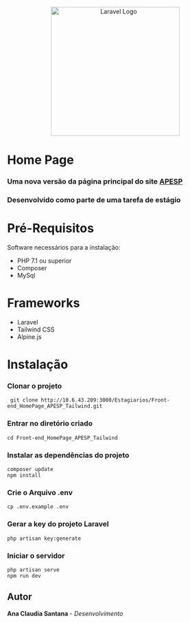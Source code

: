 <p align="center"><a href="https://www.arquivoestado.sp.gov.br/web/" target="_blank"><img src="https://www.arquivoestado.sp.gov.br/uploads/logos/logo_apesp_horizontal_250x60.png" width="300" alt="Laravel Logo"></a></p>



# Home Page

### Uma nova versão da página principal do site <a href="https://www.arquivoestado.sp.gov.br/web/">APESP</a>
### Desenvolvido como parte de uma tarefa de estágio

#  Pré-Requisitos 

 Software necessários para a instalação:
 
<ul>
 <li>PHP 7.1 ou superior</li>
 <li>Composer</li>
 <li>MySql</li>
</ul>

#  Frameworks

<ul>
 <li>Laravel</li>
 <li>Tailwind CSS</li>
 <li>Alpine.js</li>
</ul>

# Instalação

### Clonar o projeto

```
 git clone http://10.6.43.209:3000/Estagiarios/Front-end_HomePage_APESP_Tailwind.git 
```
### Entrar no diretório criado 
```
cd Front-end_HomePage_APESP_Tailwind
```
### Instalar as dependências do projeto
```
composer update 
npm install
```

### Crie o Arquivo .env
```
cp .env.example .env
```
### Gerar a key do projeto Laravel
```
php artisan key:generate
```
### Iniciar o servidor
```
php artisan serve
npm run dev
```
## Autor
**Ana Claudia Santana** - *Desenvolvimento* 

